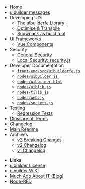 * [Home](/)
* [uibuilder messages](pre-defined-msgs.md "Catalogue of messages and properties")
* Developing UI's
  * [The uibuilderfe Library](front-end-library.md)
  * [Optimise & Transpile](front-end-builds.md)
  * [Snowpack as build tool](front-end-build-snowpack.md)
* UI Frameworks
  * [Vue Components](vue-component-handling.md)
* Security
  * [General Security](security.md)
  * [Local Security: security.js](securityjs.md)
* Developer Documentation
  * [`front-end/src/uibuilderfe.js`](uibuilderfe-js.md)
  * [`nodes/uibuilder.js`](uibuilder-js.md)
  * [`nodes/uibuilder.html`](uibuilder-html.md)
  * [`nodes/uiblib.js`](uiblib-js.md)
  * [`nodes/tilib.js`](tilib-js.md)
  * [`nodes/web.js`](web-js.md)
  * [`nodes/sockets.js`](sockets-js.md)
* Testing
  * [Regression Tests](regression-tests.md)
* [Glossary of Terms](glossary.md)
* [Changelog](changelog)
* [Main Readme](uibhome)
* Archives
  * [v2 Breaking Changes](v2-breaking-changes.md)
  * [v2 Changelog](CHANGELOG-v2.md)
  * [v1 Changelog](CHANGELOG-v1.md)

- **Links**
- [uibuilder License](https://github.com/TotallyInformation/node-red-contrib-uibuilder/blob/main/LICENSE)
- [uibuilder WIKI](https://github.com/TotallyInformation/node-red-contrib-uibuilder/wiki)
- [Much Ado About IT (Blog)](https://it.knightnet.org.uk)
- [Node-RED](https://nodered.org/)
